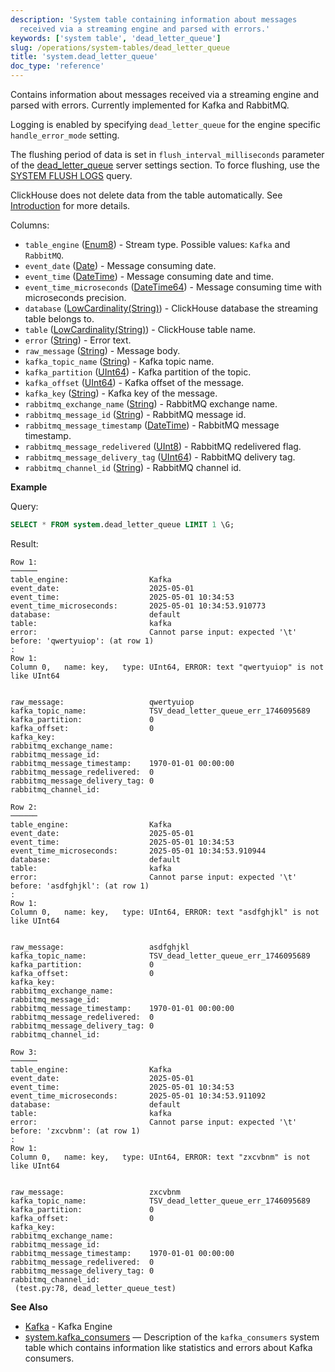 ```yaml
---
description: 'System table containing information about messages
  received via a streaming engine and parsed with errors.'
keywords: ['system table', 'dead_letter_queue']
slug: /operations/system-tables/dead_letter_queue
title: 'system.dead_letter_queue'
doc_type: 'reference'
---
```


Contains information about messages received via a streaming engine and parsed with errors. Currently implemented for Kafka and RabbitMQ.

Logging is enabled by specifying `dead_letter_queue` for the engine specific `handle_error_mode` setting.

The flushing period of data is set in `flush_interval_milliseconds` parameter of the [dead_letter_queue](../../operations/server-configuration-parameters/settings.md#dead_letter_queue) server settings section. To force flushing, use the [SYSTEM FLUSH LOGS](/sql-reference/statements/system#flush-logs) query.

ClickHouse does not delete data from the table automatically. See [Introduction](../../operations/system-tables/overview.md#system-tables-introduction) for more details.

Columns:

- `table_engine` ([Enum8](../../sql-reference/data-types/enum.md)) - Stream type. Possible values: `Kafka` and `RabbitMQ`.
- `event_date` ([Date](../../sql-reference/data-types/date.md)) - Message consuming date.
- `event_time` ([DateTime](../../sql-reference/data-types/datetime.md)) - Message consuming date and time.
- `event_time_microseconds` ([DateTime64](../../sql-reference/data-types/datetime64.md)) - Message consuming time with microseconds precision.
- `database` ([LowCardinality(String)](../../sql-reference/data-types/string.md)) - ClickHouse database the streaming table belongs to.
- `table` ([LowCardinality(String)](../../sql-reference/data-types/string.md)) - ClickHouse table name.
- `error` ([String](../../sql-reference/data-types/string.md)) - Error text.
- `raw_message` ([String](../../sql-reference/data-types/string.md)) - Message body.
- `kafka_topic_name` ([String](../../sql-reference/data-types/string.md)) - Kafka topic name.
- `kafka_partition` ([UInt64](../../sql-reference/data-types/int-uint.md)) - Kafka partition of the topic.
- `kafka_offset` ([UInt64](../../sql-reference/data-types/int-uint.md)) - Kafka offset of the message.
- `kafka_key` ([String](../../sql-reference/data-types/string.md)) - Kafka key of the message.
- `rabbitmq_exchange_name` ([String](../../sql-reference/data-types/string.md)) - RabbitMQ exchange name.
- `rabbitmq_message_id` ([String](../../sql-reference/data-types/string.md)) - RabbitMQ message id.
- `rabbitmq_message_timestamp` ([DateTime](../../sql-reference/data-types/datetime.md)) - RabbitMQ message timestamp.
- `rabbitmq_message_redelivered` ([UInt8](../../sql-reference/data-types/int-uint.md)) - RabbitMQ redelivered flag.
- `rabbitmq_message_delivery_tag` ([UInt64](../../sql-reference/data-types/int-uint.md)) - RabbitMQ delivery tag.
- `rabbitmq_channel_id` ([String](../../sql-reference/data-types/string.md)) - RabbitMQ channel id.

**Example**

Query:

``` sql
SELECT * FROM system.dead_letter_queue LIMIT 1 \G;
```

Result:

``` text
Row 1:
──────
table_engine:                  Kafka
event_date:                    2025-05-01
event_time:                    2025-05-01 10:34:53
event_time_microseconds:       2025-05-01 10:34:53.910773
database:                      default
table:                         kafka
error:                         Cannot parse input: expected '\t' before: 'qwertyuiop': (at row 1)
:
Row 1:
Column 0,   name: key,   type: UInt64, ERROR: text "qwertyuiop" is not like UInt64


raw_message:                   qwertyuiop
kafka_topic_name:              TSV_dead_letter_queue_err_1746095689
kafka_partition:               0
kafka_offset:                  0
kafka_key:
rabbitmq_exchange_name:
rabbitmq_message_id:
rabbitmq_message_timestamp:    1970-01-01 00:00:00
rabbitmq_message_redelivered:  0
rabbitmq_message_delivery_tag: 0
rabbitmq_channel_id:

Row 2:
──────
table_engine:                  Kafka
event_date:                    2025-05-01
event_time:                    2025-05-01 10:34:53
event_time_microseconds:       2025-05-01 10:34:53.910944
database:                      default
table:                         kafka
error:                         Cannot parse input: expected '\t' before: 'asdfghjkl': (at row 1)
:
Row 1:
Column 0,   name: key,   type: UInt64, ERROR: text "asdfghjkl" is not like UInt64


raw_message:                   asdfghjkl
kafka_topic_name:              TSV_dead_letter_queue_err_1746095689
kafka_partition:               0
kafka_offset:                  0
kafka_key:
rabbitmq_exchange_name:
rabbitmq_message_id:
rabbitmq_message_timestamp:    1970-01-01 00:00:00
rabbitmq_message_redelivered:  0
rabbitmq_message_delivery_tag: 0
rabbitmq_channel_id:

Row 3:
──────
table_engine:                  Kafka
event_date:                    2025-05-01
event_time:                    2025-05-01 10:34:53
event_time_microseconds:       2025-05-01 10:34:53.911092
database:                      default
table:                         kafka
error:                         Cannot parse input: expected '\t' before: 'zxcvbnm': (at row 1)
:
Row 1:
Column 0,   name: key,   type: UInt64, ERROR: text "zxcvbnm" is not like UInt64


raw_message:                   zxcvbnm
kafka_topic_name:              TSV_dead_letter_queue_err_1746095689
kafka_partition:               0
kafka_offset:                  0
kafka_key:
rabbitmq_exchange_name:
rabbitmq_message_id:
rabbitmq_message_timestamp:    1970-01-01 00:00:00
rabbitmq_message_redelivered:  0
rabbitmq_message_delivery_tag: 0
rabbitmq_channel_id:
 (test.py:78, dead_letter_queue_test)

```

**See Also**

- [Kafka](/engines/table-engines/integrations/kafka.md) - Kafka Engine
- [system.kafka_consumers](/operations/system-tables/kafka_consumers.md) — Description of the `kafka_consumers` system table which contains information like statistics and errors about Kafka consumers.
